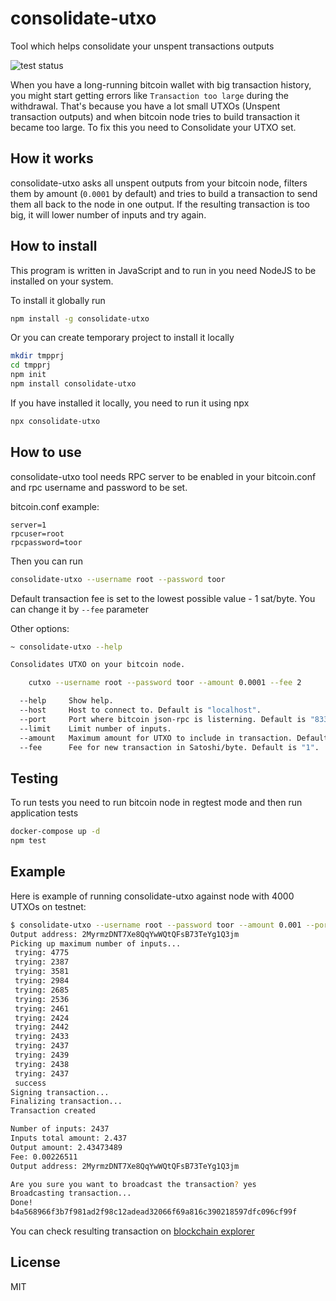 # consolidate-utxo
Tool which helps consolidate your unspent transactions outputs

![test status](https://github.com/limpbrains/consolidate-utxo/workflows/Regtest%20test/badge.svg)

When you have a long-running bitcoin wallet with big transaction history, you might start getting errors like `Transaction too large` during the withdrawal. That's because you have a lot small UTXOs (Unspent transaction outputs) and when bitcoin node tries to build transaction it became too large. To fix this you need to Consolidate your UTXO set. 

## How it works

consolidate-utxo asks all unspent outputs from your bitcoin node, filters them by amount (`0.0001` by default) and tries to build a transaction to send them all back to the node in one output. If the resulting transaction is too big, it will lower number of inputs and try again.

## How to install 

This program is written in JavaScript and to run in you need NodeJS to be installed on your system.

To install it globally run

```bash
npm install -g consolidate-utxo
```

Or you can create temporary project to install it locally

```bash
mkdir tmpprj
cd tmpprj
npm init
npm install consolidate-utxo
```

If you have installed it locally, you need to run it using npx

```bash
npx consolidate-utxo
```

## How to use

consolidate-utxo tool needs RPC server to be enabled in your bitcoin.conf and rpc username and password to be set.

bitcoin.conf example:
```
server=1
rpcuser=root
rpcpassword=toor
```

Then you can run 
```bash
consolidate-utxo --username root --password toor 
```

Default transaction fee is set to the lowest possible value - 1 sat/byte. You can change it by `--fee` parameter

Other options:

```bash
~ consolidate-utxo --help

Consolidates UTXO on your bitcoin node.

    cutxo --username root --password toor --amount 0.0001 --fee 2

  --help     Show help.
  --host     Host to connect to. Default is "localhost".
  --port     Port where bitcoin json-rpc is listerning. Default is "8332".
  --limit    Limit number of inputs.
  --amount   Maximum amount for UTXO to include in transaction. Default is "0.0001".
  --fee      Fee for new transaction in Satoshi/byte. Default is "1".
```

## Testing

To run tests you need to run bitcoin node in regtest mode and then run application tests

```bash
docker-compose up -d
npm test
```

## Example

Here is example of running consolidate-utxo against node with 4000 UTXOs on testnet:

```bash
$ consolidate-utxo --username root --password toor --amount 0.001 --port 18332
Output address: 2MyrmzDNT7Xe8QqYwWQtQFsB73TeYg1Q3jm
Picking up maximum number of inputs...
 trying: 4775
 trying: 2387
 trying: 3581
 trying: 2984
 trying: 2685
 trying: 2536
 trying: 2461
 trying: 2424
 trying: 2442
 trying: 2433
 trying: 2437
 trying: 2439
 trying: 2438
 trying: 2437
 success
Signing transaction...
Finalizing transaction...
Transaction created

Number of inputs: 2437
Inputs total amount: 2.437
Output amount: 2.43473489
Fee: 0.00226511
Output address: 2MyrmzDNT7Xe8QqYwWQtQFsB73TeYg1Q3jm

Are you sure you want to broadcast the transaction? yes
Broadcasting transaction...
Done!
b4a568966f3b7f981ad2f98c12adead32066f69a816c390218597dfc096cf99f
```

You can check resulting transaction on [blockchain explorer](https://blockstream.info/testnet/tx/b4a568966f3b7f981ad2f98c12adead32066f69a816c390218597dfc096cf99f)

## License

MIT
